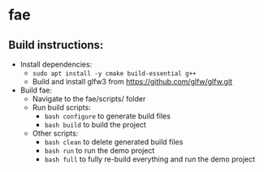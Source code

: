 # fae

## Build instructions:

- Install dependencies:
    - `sudo apt install -y cmake build-essential g++`
    - Build and install glfw3 from https://github.com/glfw/glfw.git
- Build fae:
    - Navigate to the fae/scripts/ folder
    - Run build scripts:
        - `bash configure` to generate build files
        - `bash build` to build the project
    - Other scripts:
        - `bash clean` to delete generated build files
        - `bash run` to run the demo project
        - `bash full` to fully re-build everything and run the demo project
